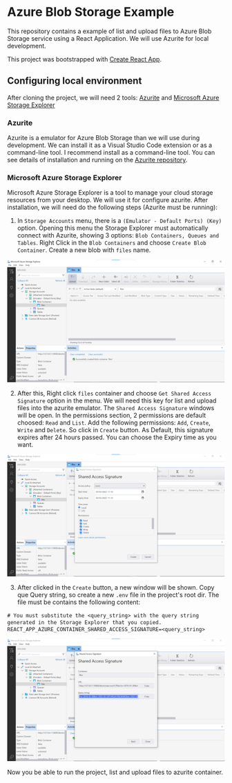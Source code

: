 # Azure Blob Storage Example

This repository contains a example of list and upload files to Azure Blob Storage service using a React Application. We will use Azurite for local development.

This project was bootstrapped with [Create React App](https://github.com/facebook/create-react-app).

## Configuring local environment

After cloning the project, we will need 2 tools: [Azurite](https://github.com/Azure/Azurite) and [Microsoft Azure Storage Explorer](https://azure.microsoft.com/en-us/features/storage-explorer/)

### Azurite
Azurite is a emulator for Azure Blob Storage than we will use during development. We can install it as a Visual Studio Code extension or as a command-line tool. I recommend install as a command-line tool. You can see details of installation and running on the [Azurite repository](https://github.com/Azure/Azurite).

### Microsoft Azure Storage Explorer
Microsoft Azure Storage Explorer is a tool to manage your cloud storage resources from your desktop. We will use it for configure azurite. After installation, we will need do the following steps (Azurite must be running):

1. In `Storage Accounts` menu, there is a `(Emulator - Default Ports) (Key)` option. Opening this menu the Storage Explorer must automatically connect with Azurite, showing 3 options: `Blob Containers, Queues and Tables`. Right Click in the `Blob Containers` and choose `Create Blob Container`. Create a new blob with `files` name.

![](https://github.com/abispo/reactjs-playground/blob/assets/001.png?raw=true)

<!-- Eby8vdM02xNOcqFlqUwJPLlmEtlCDXJ1OUzFT50uSRZ6IFsuFq2UVErCz4I6tq/K1SZFPTOtr/KBHBeksoGMGw== -->

2. After this, Right click `files` container and choose `Get Shared Access Signature` option in the menu. We will need this key for list and upload files into the azurite emulator. The `Shared Access Signature` windows will be open. In the permissions section, 2 permissions are default choosed: `Read` and `List`. Add the following permissions: `Add`, `Create`, `Write` and `Delete`. So click in `Create` button. As Default, this signature expires after 24 hours passed. You can choose the Expiry time as you want.

![002](https://github.com/abispo/reactjs-playground/blob/assets/002.png?raw=true)

3. After clicked in the `Create` button, a new window will be shown. Copy que Query string, so create a new `.env` file in the project's root dir. The file must be contains the following content:

```
# You must substitute the <query_string> with the query string generated in the Storage Explorer that you copied.
REACT_APP_AZURE_CONTAINER_SHARED_ACCESS_SIGNATURE=<query_string>
```


![003](https://github.com/abispo/reactjs-playground/blob/assets/003.png?raw=true)

Now you be able to run the project, list and upload files to azurite container.